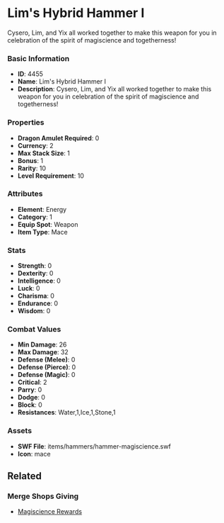 # Lim's Hybrid Hammer I

Cysero, Lim, and Yix all worked together to make this weapon for you in celebration of the spirit of magiscience and togetherness!

### Basic Information

- **ID**: 4455
- **Name**: Lim&#039;s Hybrid Hammer I
- **Description**: Cysero, Lim, and Yix all worked together to make this weapon for you in celebration of the spirit of magiscience and togetherness!

### Properties

- **Dragon Amulet Required**: 0
- **Currency**: 2
- **Max Stack Size**: 1
- **Bonus**: 1
- **Rarity**: 10
- **Level Requirement**: 10

### Attributes

- **Element**: Energy
- **Category**: 1
- **Equip Spot**: Weapon
- **Item Type**: Mace

### Stats

- **Strength**: 0
- **Dexterity**: 0
- **Intelligence**: 0
- **Luck**: 0
- **Charisma**: 0
- **Endurance**: 0
- **Wisdom**: 0

### Combat Values

- **Min Damage**: 26
- **Max Damage**: 32
- **Defense (Melee)**: 0
- **Defense (Pierce)**: 0
- **Defense (Magic)**: 0
- **Critical**: 2
- **Parry**: 0
- **Dodge**: 0
- **Block**: 0
- **Resistances**: Water,1,Ice,1,Stone,1

### Assets

- **SWF File**: items/hammers/hammer-magiscience.swf
- **Icon**: mace

## Related

### Merge Shops Giving

- [Magiscience Rewards](../merge-shops/74-magiscience-rewards.md)

